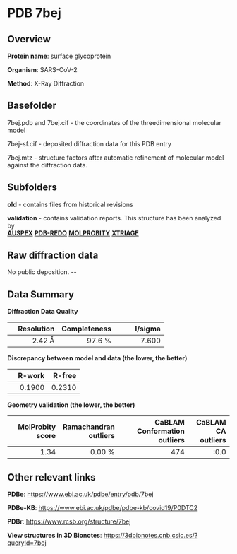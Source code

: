 # PDB 7bej

## Overview

**Protein name**: surface glycoprotein

**Organism**: SARS-CoV-2

**Method**: X-Ray Diffraction



## Basefolder

7bej.pdb and 7bej.cif - the coordinates of the threedimensional molecular model

7bej-sf.cif - deposited diffraction data for this PDB entry

7bej.mtz - structure factors after automatic refinement of molecular model against the diffraction data.

## Subfolders



**old** - contains files from historical revisions

**validation** - contains validation reports. This structure has been analyzed by <br>[**AUSPEX**](https://github.com/thorn-lab/coronavirus_structural_task_force/tree/master/pdb/surface_glycoprotein/SARS-CoV-2/7bej/validation/auspex) [**PDB-REDO**](https://github.com/thorn-lab/coronavirus_structural_task_force/tree/master/pdb/surface_glycoprotein/SARS-CoV-2/7bej/validation/pdb-redo) [**MOLPROBITY**](https://github.com/thorn-lab/coronavirus_structural_task_force/tree/master/pdb/surface_glycoprotein/SARS-CoV-2/7bej/validation/molprobity) [**XTRIAGE**](https://github.com/thorn-lab/coronavirus_structural_task_force/blob/master/pdb/surface_glycoprotein/SARS-CoV-2/7bej/validation/Xtriage_output.log)   



## Raw diffraction data

No public deposition. --<br> 

## Data Summary
**Diffraction Data Quality**

|   | Resolution | Completeness| I/sigma |
|---|-------------:|----------------:|--------------:|
|   |2.42 Å|97.6  %|<img width=50/>7.600|

**Discrepancy between model and data (the lower, the better)**

|   | **R-work**| **R-free**   
|---|-------------:|----------------:|           
||  0.1900|  0.2310|

**Geometry validation (the lower, the better)**

|   |**MolProbity<br>score**| **Ramachandran<br>outliers** | **CaBLAM<br>Conformation outliers** | **CaBLAM<br>CA outliers** |
|---|-------------:|----------------:|----------------:|----------------:|
||  1.34|  0.00 %|474|:0.0|

 

 



## Other relevant links 
**PDBe**:  https://www.ebi.ac.uk/pdbe/entry/pdb/7bej

**PDBe-KB**: https://www.ebi.ac.uk/pdbe/pdbe-kb/covid19/P0DTC2 
 
**PDBr**: https://www.rcsb.org/structure/7bej 

**View structures in 3D Bionotes**: https://3dbionotes.cnb.csic.es/?queryId=7bej

